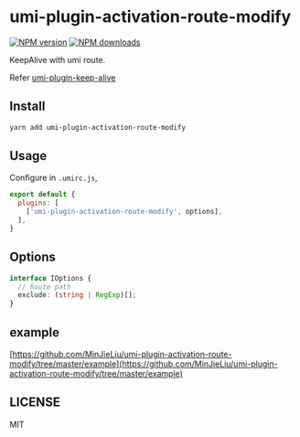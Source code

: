 # umi-plugin-activation-route-modify

[![NPM version](https://img.shields.io/npm/v/umi-plugin-activation-route-modify.svg?style=flat)](https://npmjs.org/package/umi-plugin-activation-route-modify)
[![NPM downloads](http://img.shields.io/npm/dm/umi-plugin-activation-route-modify.svg?style=flat)](https://npmjs.org/package/umi-plugin-activation-route-modify)

KeepAlive with umi route.

Refer [umi-plugin-keep-alive](https://github.com/alitajs/umi-plugin-keep-alive)

## Install

```bash
yarn add umi-plugin-activation-route-modify
```

## Usage

Configure in `.umirc.js`,

```js
export default {
  plugins: [
    ['umi-plugin-activation-route-modify', options],
  ],
}
```

## Options

```ts
interface IOptions {
  // Route path
  exclude: (string | RegExp)[];
}
```

## example

[https://github.com/MinJieLiu/umi-plugin-activation-route-modify/tree/master/example](https://github.com/MinJieLiu/umi-plugin-activation-route-modify/tree/master/example)

## LICENSE

MIT
